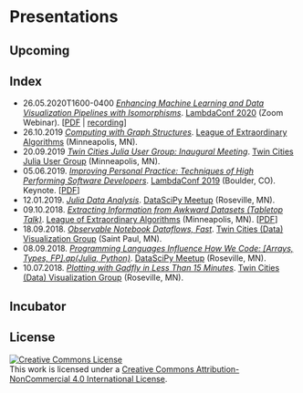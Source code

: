 # Presentations
## Upcoming

## Index
- 26.05.2020T1600-0400 *[Enhancing Machine Learning and Data Visualization Pipelines with Isomorphisms](https://github.com/jagrafft/presentations/tree/master/enhancing_ml-dv_pipelines_w_isomorphisms)*. [LambdaConf 2020][lc2020] (Zoom Webinar). [[PDF][lc2020pres] | [recording][lc2020presrec]]
- 26.10.2019 *[Computing with Graph Structures](https://github.com/jagrafft/presentations/tree/master/computing_with_graph_structures)*. [League of Extraordinary Algorithms][leam] (Minneapolis, MN).
- 20.09.2019 *[Twin Cities Julia User Group: Inaugural Meeting](https://github.com/jagrafft/presentations/tree/master/tc_julia_user_group_inaugural_meeting)*. [Twin Cities Julia User Group][tcjug] (Minneapolis, MN).
- 05.06.2019. *[Improving Personal Practice: Techniques of High Performing Software Developers](https://github.com/jagrafft/presentations/tree/master/improving_personal_practice)*. [LambdaConf 2019][lc2019] (Boulder, CO). Keynote. [[PDF][lc2019pres]]
- 12.01.2019. *[Julia Data Analysis](https://github.com/jagrafft/presentations/tree/master/julia_data_analysis)*. [DataSciPy Meetup][leam] (Roseville, MN).
- 09.10.2018. *[Extracting Information from Awkward Datasets (Tabletop Talk)](https://github.com/jagrafft/presentations/tree/master/extracting_info_awkward_datasets)*. [League of Extraordinary Algorithms][leam] (Minneapolis, MN). [[PDF][extractpres]]
- 18.09.2018. *[Observable Notebook Dataflows, Fast](https://beta.observablehq.com/@jagrafft/travel-time-for-nil-recurring-reps)*. [Twin Cities (Data) Visualization Group][tcvg] (Saint Paul, MN).
- 08.09.2018. *[Programming Languages Influence How We Code: \[Arrays, Types, FP\].ap(Julia, Python)](https://github.com/jagrafft/presentations/tree/master/arrays_types_fp_julia_python)*. [DataSciPy Meetup][leam] (Roseville, MN).
- 10.07.2018. *[Plotting with Gadfly in Less Than 15 Minutes](https://github.com/jagrafft/presentations/tree/master/plotting_w_gadfly_lt_15min)*. [Twin Cities (Data) Visualization Group][tcvg] (Roseville, MN).

## Incubator

## License
<a rel="license" href="http://creativecommons.org/licenses/by-nc/4.0/"><img alt="Creative Commons License" style="border-width:0" src="https://i.creativecommons.org/l/by-nc/4.0/88x31.png" /></a><br />This work is licensed under a <a rel="license" href="http://creativecommons.org/licenses/by-nc/4.0/">Creative Commons Attribution-NonCommercial 4.0 International License</a>.

[extractpres]: https://github.com/jagrafft/presentations/raw/master/extracting_info_awkward_datasets/extracting_info_awkward_datasets.pdf
[lc2019]: https://lambdaconf.zohobackstage.com/LambdaConf2019
[lc2019pres]: https://github.com/jagrafft/presentations/raw/master/improving_personal_practice/JasonAGrafft-ImprovingPersonalPractice.pdf
[lc2020]: https://lambdaconf.zohobackstage.com/LambdaConf2020
[lc2020pres]: https://github.com/jagrafft/presentations/raw/master/enhancing_ml-dv_pipelines_w_isomorphisms/JasonAGrafft_EnhancingMLPipelines_w_Isomorphims.pdf
[lc2020presrec]: https://youtu.be/wXQ94I_vrSc
[leam]: https://www.meetup.com/League-of-Extraordinary-Algorithms/
[tcjug]: https://www.meetup.com/Twin-Cities-Julia-User-Group/
[tcvg]: https://www.meetup.com/Twin-Cities-Visualization-Group/
